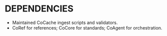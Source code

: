 # DEPENDENCIES
- Maintained CoCache ingest scripts and validators.
- CoRef for references; CoCore for standards; CoAgent for orchestration.
